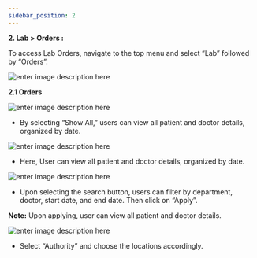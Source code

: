 ```yaml
---
sidebar_position: 2
---
```




**2\. Lab > Orders :**

To access Lab Orders, navigate to the top menu and select “Lab” followed by
“Orders”.

![enter image description
here](https://res.cloudinary.com/teleopdassets/image/upload/v1717066055/image_6_zck9t2.png)

**2.1 Orders**

![enter image description
here](https://res.cloudinary.com/teleopdassets/image/upload/v1717066523/image_7_ap6mll.png)

- By selecting “Show All,” users can view all patient and doctor details, organized by date.

![enter image description
here](https://res.cloudinary.com/teleopdassets/image/upload/v1717068337/image_11_xvuunc.png)

- Here, User can view all patient and doctor details, organized by date.

![enter image description
here](https://res.cloudinary.com/teleopdassets/image/upload/v1717066978/image_8_ethc1s.png)

- Upon selecting the search button, users can filter by department, doctor, start date, and end date. Then click on “Apply”.

**Note:** Upon applying, user can view all patient and doctor details.

![enter image description
here](https://res.cloudinary.com/teleopdassets/image/upload/v1717067450/image_9_bqbhen.png)

- Select “Authority” and choose the locations accordingly.
